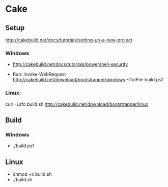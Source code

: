 # Cake

## Setup
http://cakebuild.net/docs/tutorials/setting-up-a-new-project

### Windows
* http://cakebuild.net/docs/tutorials/powershell-security

* Run: Invoke-WebRequest http://cakebuild.net/download/bootstrapper/windows -OutFile build.ps1

### Linux:
curl -Lsfo build.sh http://cakebuild.net/download/bootstrapper/linux

## Build
### Windows
* ./build.ps1

## Linux
* chmod +x build.sh
* ./build.sh

 